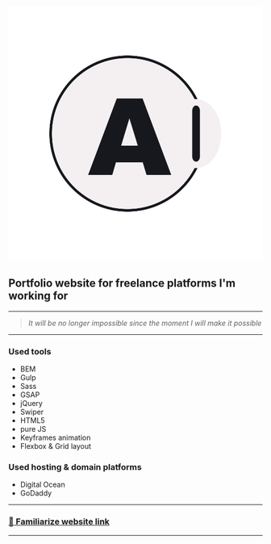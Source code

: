 ![logo](/project/build/img/favicon/favicon.png)
## Portfolio website for freelance platforms I'm working for
___
> *It will be no longer impossible since the moment I will make it possible*
___
### Used tools
+ BEM
+ Gulp
+ Sass
+ GSAP
+ jQuery
+ Swiper
+ HTML5
+ pure JS
+ Keyframes animation
+ Flexbox & Grid layout
### Used hosting & domain platforms
+ Digital Ocean
+ GoDaddy
___
### [:link: Familiarize website link](https://alexeevivan.com/)
___
